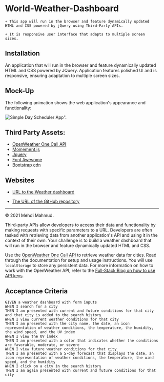 # World-Weather-Dashboard

```
+ This app will run in the browser and feature dynamically updated HTML and CSS powered by jQuery using Third-Party APIs.

+ It is responsive user interface that adapts to multiple screen sizes.

```



## Installation

An application that will run in the browser and feature dynamically updated HTML and CSS powered by JQuery. Application features polished UI and is responsive, ensuring adaptation to multiple screen sizes.


## Mock-Up

The following animation shows the web application's appearance and functionality:

![Simple Day Scheduler App".](./assets/screen.gif)

## Third Party Assets:
* [OpenWeather One Call API](https://openweathermap.org/api/one-call-api)
* [Momement.js](https://momentjs.com/)
* [Jquery](https://code.jquery.com/jquery-3.4.1.min.js)
* [Font Awesome](https://fontawesome.com/)
* [Bootstrap cdn](https://stackpath.bootstrapcdn.com/bootstrap/4.3.1/css/bootstrap.min.css)



## Websites
* [URL to the Weather dashboard](https://mehdimahmud79.github.io/WeatherDashboard/)

* [The URL of the GitHub repository](https://github.com/MehdiMahmud79/WeatherDashboard)

- - -
© 2021 Mehdi Mahmud.

Third-party APIs allow developers to access their data and functionality by making requests with specific parameters to a URL. Developers are often tasked with retrieving data from another application's API and using it in the context of their own. Your challenge is to build a weather dashboard that will run in the browser and feature dynamically updated HTML and CSS.

Use the [OpenWeather One Call API](https://openweathermap.org/api/one-call-api) to retrieve weather data for cities. Read through the documentation for setup and usage instructions. You will use `localStorage` to store any persistent data. For more information on how to work with the OpenWeather API, refer to the [Full-Stack Blog on how to use API keys](https://coding-boot-camp.github.io/full-stack/apis/how-to-use-api-keys).



## Acceptance Criteria

```
GIVEN a weather dashboard with form inputs
WHEN I search for a city
THEN I am presented with current and future conditions for that city and that city is added to the search history
WHEN I view current weather conditions for that city
THEN I am presented with the city name, the date, an icon representation of weather conditions, the temperature, the humidity, the wind speed, and the UV index
WHEN I view the UV index
THEN I am presented with a color that indicates whether the conditions are favorable, moderate, or severe
WHEN I view future weather conditions for that city
THEN I am presented with a 5-day forecast that displays the date, an icon representation of weather conditions, the temperature, the wind speed, and the humidity
WHEN I click on a city in the search history
THEN I am again presented with current and future conditions for that city
```
